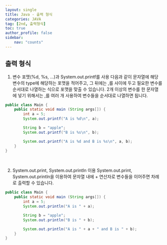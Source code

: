 ```yaml
---
layout: single
title: Java - 출력 형식
categories: JAVA
tag: [2nd, 출력형식]
toc: true
author_profile: false
sidebar:
    nav: "counts"
---
```


## 출력 형식

1. 변수 포맷(%d, %s, ...)과 System.out.printf를 사용
다음과 같이 문자열에 해당 변수의 type에 해당하는 포맷을 적어주고, 그 뒤에는 ,를 사이에 두고 필요한 변수를 순서대로 나열하는 식으로 포맷을 맞출 수 있습니다. 2개 이상의 변수를 한 문자열에 넣기 위해서는 ,를 여러 개 사용하여 변수들을 순서대로 나열하면 됩니다.

```java
public class Main {
    public static void main (String args[]) {
        int a = 5;
        System.out.printf("A is %d\n", a);

        String b = "apple";
        System.out.printf("B is %s\n", b);

        System.out.printf("A is %d and B is %s\n", a, b);
    }
}
```
<br>

2. System.out.print, System.out.println 이용
System.out.print, System.out.println을 이용하여 문자열 내에 + 연산자로 변수들을 이어주면 차례로 출력할 수 있습니다.

```java
public class Main {
    public static void main (String args[]) {
        int a = 5;
        System.out.println("A is " + a);

        String b = "apple";
        System.out.println("B is " + b);

        System.out.println("A is " + a + " and B is " + b);
    }
}
```